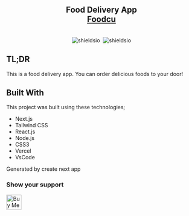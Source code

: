 <h2 align="center">
  Food Delivery App<br/>
  <a href="https://omergencoglu.dev/" target="_blank">Foodcu</a>
</h2>
<br/>

<div align="center">
<img alt="shieldsio" src="https://img.shields.io/badge/BUILT%20WITH-JAVASCRIPT-blue?style=for-the-badge&logo=appveyor" />&nbsp;
<img alt="shieldsio" src="https://img.shields.io/badge/OPEN-SOURCE-blueviolet?style=for-the-badge&logo=appveyor" />
</div>

## TL;DR

This is a food delivery app. You can order delicious foods to your door!

## Built With

This project was built using these technologies;

- Next.js
- Tailwind CSS
- React.js
- Node.js
- CSS3
- Vercel
- VsCode

Generated by create next app

### Show your support

<a href="https://www.buymeacoffee.com/omergencoglu" target="_blank"><img src="https://cdn.buymeacoffee.com/buttons/default-blue.png" alt="Buy Me A Coffee" height="40"></a>
